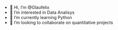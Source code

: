 - 👋 Hi, I’m @Glaufelix
- 👀 I’m interested in Data Analisys
- 🌱 I’m currently learning Python
- 💞️ I’m looking to collaborate on quantitative projects


<!---
Glaufelix/Glaufelix is a ✨ special ✨ repository because its `README.md` (this file) appears on your GitHub profile.
You can click the Preview link to take a look at your changes.
--->
